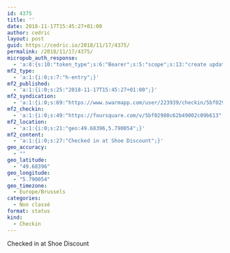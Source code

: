 ```yaml
---
id: 4375
title: ''
date: 2018-11-17T15:45:27+01:00
author: cedric
layout: post
guid: https://cedric.io/2018/11/17/4375/
permalink: /2018/11/17/4375/
micropub_auth_response:
  - 'a:8:{s:10:"token_type";s:6:"Bearer";s:5:"scope";s:13:"create update";s:2:"me";s:18:"https://cedric.io/";s:9:"issued_by";s:45:"https://cedric.io/wp-json/indieauth/1.0/token";s:9:"client_id";s:27:"https://ownyourswarm.p3k.io";s:9:"issued_at";i:1542116264;s:4:"user";i:1;s:13:"last_accessed";i:1542465944;}'
mf2_type:
  - 'a:1:{i:0;s:7:"h-entry";}'
mf2_published:
  - 'a:1:{i:0;s:25:"2018-11-17T15:45:27+01:00";}'
mf2_syndication:
  - 'a:1:{i:0;s:69:"https://www.swarmapp.com/user/223939/checkin/5bf02987d48ec1002baa41c1";}'
mf2_checkin:
  - 'a:1:{i:0;s:49:"https://foursquare.com/v/5bf02980c62b49002c09b613";}'
mf2_location:
  - 'a:1:{i:0;s:21:"geo:49.68396,5.790054";}'
mf2_content:
  - 'a:1:{i:0;s:27:"Checked in at Shoe Discount";}'
geo_accuracy:
  - ""
geo_latitude:
  - "49.68396"
geo_longitude:
  - "5.790054"
geo_timezone:
  - Europe/Brussels
categories:
  - Non classé
format: status
kind:
  - Checkin
---
```

Checked in at Shoe Discount